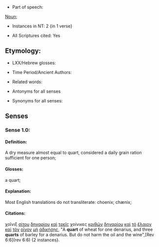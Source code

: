 * Part of speech: 

[Noun](http://ugg.readthedocs.io/en/latest/noun.html); 

* Instances in NT: 2 {in 1 verse}

* All Scriptures cited: Yes

## Etymology: 

* LXX/Hebrew glosses: 

* Time Period/Ancient Authors: 

* Related words: 

* Antonyms for all senses

* Synonyms for all senses: 

## Senses 

### Sense 1.0: 

#### Definition: 

A dry measure almost equal to quart, considered a daily grain ration sufficient for one person; 

#### Glosses: 

a quart;  

#### Explanation: 

Most English translations do not transliterate: choenix; chænix;

#### Citations: 

χοῖνιξ [σίτου](../G46210/01.md) [δηναρίου](../G12200/01.md) [καὶ](../G25320/01.md) [τρεῖς](../G51400/01.md) χοίνικες [κριθῶν](../G29150/01.md) [δηναρίου](../G12200/01.md) [καὶ](../G25320/01.md) [τὸ](../G35880/01.md) [ἔλαιον](../G16370/01.md) [καὶ](../G25320/01.md) [τὸν](../G35880/01.md) [οἶνον](../G36310/01.md) [μὴ](../G33610/01.md) [ἀδικήσῃς](../G00910/01.md), "A **quart** of wheat for one denarius, and three **quarts** of barley for a denarius. But do not harm the oil and the wine",[Rev 6:6](rev 6:6) {2 instances}.  
